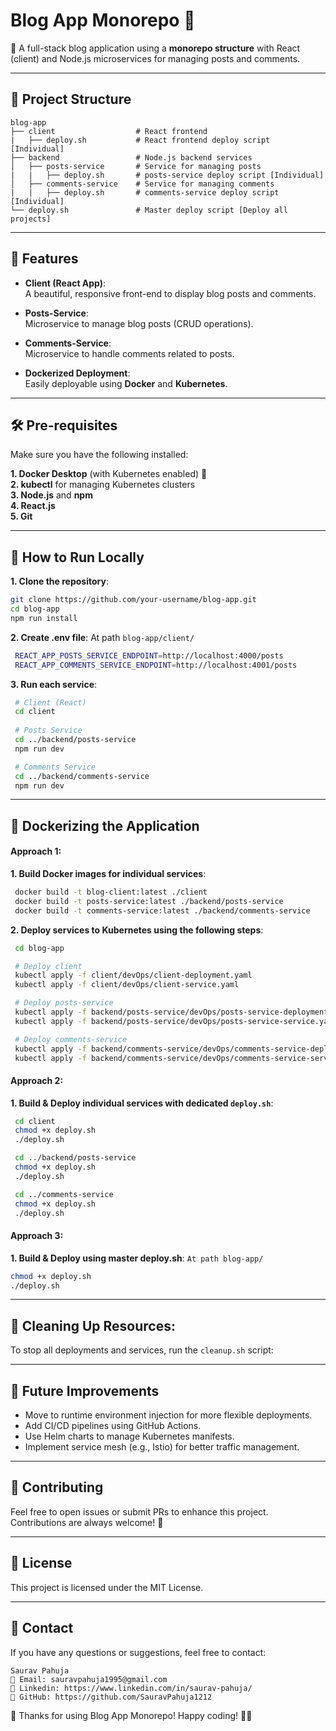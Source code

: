 # **Blog App Monorepo 📝**  
🚀 A full-stack blog application using a **monorepo structure** with React (client) and Node.js microservices for managing posts and comments. 

---

## 📂 **Project Structure**
```
blog-app
├── client                  # React frontend
|   ├── deploy.sh           # React frontend deploy script [Individual]
├── backend                 # Node.js backend services
│   ├── posts-service       # Service for managing posts
|   |   ├── deploy.sh       # posts-service deploy script [Individual]
│   ├── comments-service    # Service for managing comments
|   |   ├── deploy.sh       # comments-service deploy script [Individual]
└── deploy.sh               # Master deploy script [Deploy all projects]
```

---

## 🌟 **Features**

- **Client (React App)**:  
  A beautiful, responsive front-end to display blog posts and comments.

- **Posts-Service**:  
  Microservice to manage blog posts (CRUD operations).

- **Comments-Service**:  
  Microservice to handle comments related to posts.

- **Dockerized Deployment**:  
  Easily deployable using **Docker** and **Kubernetes**.

---

## 🛠️ **Pre-requisites**

Make sure you have the following installed:

**1. Docker Desktop** (with Kubernetes enabled) 🐳  
**2. kubectl** for managing Kubernetes clusters  
**3. Node.js** and **npm**  
**4. React.js**  
**5. Git**

---

## 🚀 **How to Run Locally**  
**1. Clone the repository**:
   ```bash
   git clone https://github.com/your-username/blog-app.git
   cd blog-app
   npm run install
   ```
**2. Create .env file**: At path ```blog-app/client/```
   ```bash
    REACT_APP_POSTS_SERVICE_ENDPOINT=http://localhost:4000/posts
    REACT_APP_COMMENTS_SERVICE_ENDPOINT=http://localhost:4001/posts
   ```
**3. Run each service**:
   ```bash
    # Client (React)
    cd client
    
    # Posts Service
    cd ../backend/posts-service
    npm run dev

    # Comments Service
    cd ../backend/comments-service
    npm run dev
   ```

---

## 🐳 **Dockerizing the Application**
#### Approach 1:
**1. Build Docker images for individual services**:
   ```bash
    docker build -t blog-client:latest ./client
    docker build -t posts-service:latest ./backend/posts-service
    docker build -t comments-service:latest ./backend/comments-service
   ```
**2. Deploy services to Kubernetes using the following steps**:
   ```bash
    cd blog-app

    # Deploy client
    kubectl apply -f client/devOps/client-deployment.yaml
    kubectl apply -f client/devOps/client-service.yaml

    # Deploy posts-service
    kubectl apply -f backend/posts-service/devOps/posts-service-deployment.yaml
    kubectl apply -f backend/posts-service/devOps/posts-service-service.yaml

    # Deploy comments-service
    kubectl apply -f backend/comments-service/devOps/comments-service-deployment.yaml
    kubectl apply -f backend/comments-service/devOps/comments-service-service.yaml
   ```
#### Approach 2:
**1. Build & Deploy individual services with dedicated ```deploy.sh```**:
   ```bash
    cd client
    chmod +x deploy.sh
    ./deploy.sh

    cd ../backend/posts-service
    chmod +x deploy.sh
    ./deploy.sh

    cd ../comments-service
    chmod +x deploy.sh
    ./deploy.sh
   ```

#### Approach 3:
**1. Build & Deploy using master deploy.sh**: ```At path blog-app/```
   ```bash
   chmod +x deploy.sh
   ./deploy.sh
   ```

---

## 🧹 **Cleaning Up Resources**:
To stop all deployments and services, run the ```cleanup.sh``` script:

---

## 🌱 **Future Improvements**
 - Move to runtime environment injection for more flexible deployments.
 - Add CI/CD pipelines using GitHub Actions.
 - Use Helm charts to manage Kubernetes manifests.
 - Implement service mesh (e.g., Istio) for better traffic management.

 ---

## 🤝 **Contributing**
Feel free to open issues or submit PRs to enhance this project. Contributions are always welcome! 🥳

---

## 📄 **License**
This project is licensed under the MIT License.

---

## 📧 **Contact**
If you have any questions or suggestions, feel free to contact:
```
Saurav Pahuja
📧 Email: sauravpahuja1995@gmail.com
🔗 Linkedin: https://www.linkedin.com/in/saurav-pahuja/
🔗 GitHub: https://github.com/SauravPahuja1212
```

🎉 Thanks for using Blog App Monorepo!
Happy coding! 🚀😊
